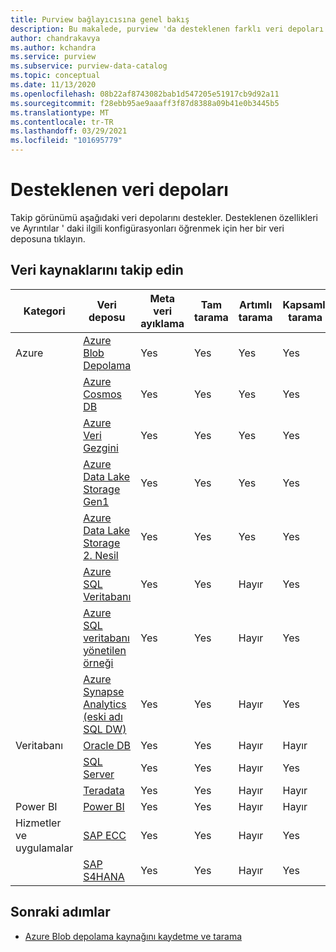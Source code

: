 ```yaml
---
title: Purview bağlayıcısına genel bakış
description: Bu makalede, purview 'da desteklenen farklı veri depoları ve işlevleri özetlenmektedir
author: chandrakavya
ms.author: kchandra
ms.service: purview
ms.subservice: purview-data-catalog
ms.topic: conceptual
ms.date: 11/13/2020
ms.openlocfilehash: 08b22af8743082bab1d547205e51917cb9d92a11
ms.sourcegitcommit: f28ebb95ae9aaaff3f87d8388a09b41e0b3445b5
ms.translationtype: MT
ms.contentlocale: tr-TR
ms.lasthandoff: 03/29/2021
ms.locfileid: "101695779"
---
```

# <a name="supported-data-stores"></a>Desteklenen veri depoları

Takip görünümü aşağıdaki veri depolarını destekler. Desteklenen özellikleri ve Ayrıntılar ' daki ilgili konfigürasyonları öğrenmek için her bir veri deposuna tıklayın.

## <a name="purview-data-sources"></a>Veri kaynaklarını takip edin

|**Kategori**|  **Veri deposu**  |**Meta veri ayıklama**|**Tam tarama**|**Artımlı tarama**|**Kapsamlı tarama**|**Sınıflandırma**|**Köken**|
|---|---|---|---|---|---|---|---|
| Azure | [Azure Blob Depolama](register-scan-azure-blob-storage-source.md)| Yes| Yes| Yes| Yes| Yes| Yes|
||[Azure Cosmos DB](register-scan-azure-cosmos-database.md)|Yes| Yes| Yes| Yes| Yes| Yes|
||[Azure Veri Gezgini](register-scan-azure-data-explorer.md)|Yes| Yes| Yes| Yes| Yes| Yes|
||[Azure Data Lake Storage Gen1](register-scan-adls-gen1.md)|Yes| Yes| Yes| Yes| Yes| Yes|
||[Azure Data Lake Storage 2. Nesil](register-scan-adls-gen2.md)|Yes| Yes| Yes| Yes| Yes| Yes|
||[Azure SQL Veritabanı](register-scan-azure-sql-database.md)|Yes| Yes| Hayır| Yes| Yes| Yes|
||[Azure SQL veritabanı yönetilen örneği](register-scan-azure-sql-database-managed-instance.md)|Yes| Yes| Hayır| Yes| Yes| Yes|
||[Azure Synapse Analytics (eski adı SQL DW)](register-scan-azure-synapse-analytics.md)|Yes| Yes| Hayır| Yes| Yes| Yes|
|Veritabanı|[Oracle DB](register-scan-oracle-source.md)|Yes| Yes| Hayır| Hayır| Hayır| Yes|
||[SQL Server](register-scan-on-premises-sql-server.md)|Yes| Yes| Hayır| Yes| Yes| Yes|
||[Teradata](register-scan-teradata-source.md)|Yes| Yes| Hayır| Hayır| Hayır| Yes|
|Power BI|[Power BI](register-scan-power-bi-tenant.md)|Yes| Yes| Hayır| Hayır| Hayır| Yes|
|Hizmetler ve uygulamalar|[SAP ECC](register-scan-sapecc-source.md)|Yes| Yes| Hayır| Yes| Yes| Yes|
||[SAP S4HANA](register-scan-saps4hana-source.md)|Yes| Yes| Hayır| Yes| Yes| Evet|

## <a name="next-steps"></a>Sonraki adımlar

- [Azure Blob depolama kaynağını kaydetme ve tarama](register-scan-azure-blob-storage-source.md)